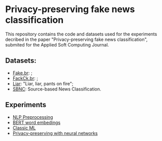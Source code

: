 # Privacy-preserving fake news classification

This repository contains the code and datasets used for the experiments decribed in the paper "Privacy-preserving fake news classification", submited for the Applied Soft Computing Journal.

## Datasets:
* [Fake.br](datasets/fake.br):  ;
* [FackCk.br](datasets/factck.br): ;
* [Liar](datasets/liar): "Liar, liar, pants on fire";
* [SBNC](datasets/sbnc): Source-based News Classification.

## Experiments
* [NLP Preprocessing](experiments/nlp_preprocessing.ipynb)
* [BERT word embedings](experiments/bert_preprocessing.ipynb)
* [Classic ML](experiments/classic_ml.ipynb)
* [Privacy-preserving with neural networks](experiments/ppml_nn.ipynb)

